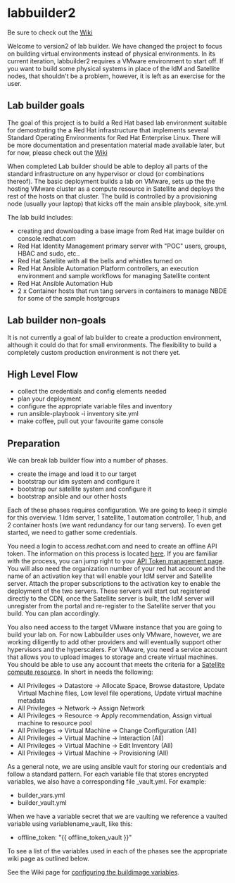 # labbuilder2
Be sure to check out the [Wiki](https://github.com/parmstro/labbuilder2/wiki)

Welcome to version2 of lab builder. We have changed the project to focus on building virtual environments instead of physical environments. In its current iteration, labbuilder2 requires a VMware environment to start off. If you want to build some physical systems in place of the IdM and Satellite nodes, that shouldn't be a problem, however, it is left as an exercise for the user.

## Lab builder goals

The goal of this project is to build a Red Hat based lab environment suitable for demostrating the a Red Hat infrastructure that implements several  Standard Operating Environments for Red Hat Enterprise Linux. There will be more documentation and presentation material made available later, but for now, please check out the [Wiki](https://github.com/parmstro/labbuilder2/wiki)

When completed Lab builder should be able to deploy all parts of the standard infrastructure on any hypervisor or cloud (or combinations thereof). The basic deployment builds a lab on VMware, sets up the the hosting VMware cluster as a compute resource in Satellite and deploys the rest of the hosts on that cluster. The build is controlled by a provisioning node (usually your laptop) that kicks off the main ansible playbook, site.yml.

The lab build includes:
  - creating and downloading a base image from Red Hat image builder on console.redhat.com
  - Red Hat Identity Management primary server with "POC" users, groups, HBAC and sudo, etc..
  - Red Hat Satellite with all the bells and whistles turned on
  - Red Hat Ansible Automation Platform controllers, an execution environment and sample workflows for managing Satellite content
  - Red Hat Ansible Automation Hub
  - 2 x Container hosts that run tang servers in containers to manage NBDE for some of the sample hostgroups
  
## Lab builder non-goals

It is not currently a goal of lab builder to create a production environment, although it could do that for small environments. The flexibility to build a completely custom production environment is not there yet.


## High Level Flow

- collect the credentials and config elements needed
- plan your deployment
- configure the appropriate variable files and inventory
- run ansible-playbook -i inventory site.yml
- make coffee, pull out your favourite game console

## Preparation

We can break lab builder flow into a number of phases. 
- create the image and load it to our target
- bootstrap our idm system and configure it
- bootstrap our satellite system and configure it
- bootstrap ansible and our other hosts

Each of these phases requires configuration. We are going to keep it simple for this overview. 1 Idm server, 1 satellite, 1 automation controller, 1 hub, and 2 container hosts (we want redundancy for our tang servers). To even get started, we need to gather some credentials. 

You need a login to access.redhat.com and need to create an offline API token. The information on this process is located [here](https://access.redhat.com/articles/3626371). If you are familiar with the process, you can jump right to your [API Token management page](https://access.redhat.com/management/api). You will also need the organization number of your red hat account and the name of an activation key that will enable your IdM server and Satellite server. Attach the proper subscriptions to the activation key to enable the deployment of the two servers. These servers will start out registered directly to the CDN, once the Satellite server is built, the IdM server will unregister from the portal and re-register to the Satellite server that you build. You can plan accordingly.

You also need access to the target VMware instance that you are going to build your lab on. For now Labbuilder uses only VMware, however, we are working diligently to add other providers and will eventually support other hypervisors and the hyperscalers. For VMware, you need a service account that allows you to upload images to storage and create virtual machines. You should be able to use any account that meets the criteria for a [Satellite compute resource](https://access.redhat.com/solutions/1339483). In short in needs the following:

  - All Privileges -> Datastore -> Allocate Space, Browse datastore, Update Virtual Machine files, Low level file operations, Update virtual machine metadata
  - All Privileges -> Network -> Assign Network 
  - All Privileges -> Resource -> Apply recommendation, Assign virtual machine to resource pool 
  - All Privileges -> Virtual Machine -> Change Configuration (All) 
  - All Privileges -> Virtual Machine -> Interaction (All) 
  - All Privileges -> Virtual Machine -> Edit Inventory (All) 
  - All Privileges -> Virtual Machine -> Provisioning (All)
  
As a general note, we are using ansible vault for storing our credentials and follow a standard pattern. For each variable file that stores encrypted variables, we also have a corresponding file _vault.yml. For example:
- builder_vars.yml
- builder_vault.yml

When we have a variable secret that we are vaulting we reference a vaulted variable using variablename_vault, like this:
- offline_token: "{{ offline_token_vault }}"

To see a list of the variables used in each of the phases see the appropriate wiki page as outlined below. 

See the Wiki page for [configuring the buildimage variables](https://github.com/parmstro/labbuilder2/wiki/Configuring-the-buildimage-variables).

